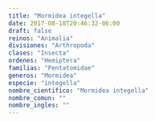 ```yaml
---
title: "Mormidea integella"
date: 2017-08-18T20:46:32-06:00
draft: false
reinos: "Animalia"
divisiones: "Arthropoda"
clases: "Insecta"
ordenes: "Hemiptera"
familias: "Pentatomidae"
generos: "Mormidea"
especie: "integella"
nombre_cientifico: "Mormidea integella"
nombre_comun: ""
nombre_ingles: ""
---
```

